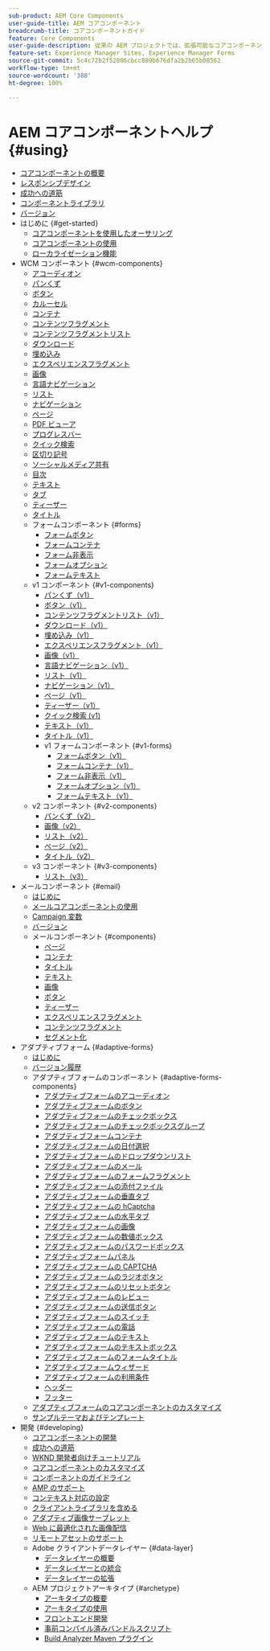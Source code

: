 ```yaml
---
sub-product: AEM Core Components
user-guide-title: AEM コアコンポーネント
breadcrumb-title: コアコンポーネントガイド
feature: Core Components
user-guide-description: 従来の AEM プロジェクトでは、拡張可能なコアコンポーネントを使用すると、作成者はコンテンツを容易に作成できます。
feature-set: Experience Manager Sites, Experience Manager Forms
source-git-commit: 5c4c72b2f52806cbcc889b676dfa2b2b65b08562
workflow-type: tm+mt
source-wordcount: '388'
ht-degree: 100%

---
```



# AEM コアコンポーネントヘルプ {#using}

+ [コアコンポーネントの概要](/help/introduction.md)
+ [レスポンシブデザイン](/help/responsive.md)
+ [成功への道筋](/help/developing/success.md)
+ [コンポーネントライブラリ](https://adobe.com/go/aem_cmp_library_jp)
+ [バージョン](/help/versions.md)
+ はじめに {#get-started}
   + [コアコンポーネントを使用したオーサリング](/help/get-started/authoring.md)
   + [コアコンポーネントの使用](/help/get-started/using.md)
   + [ローカライゼーション機能](/help/get-started/localization.md)
+ WCM コンポーネント {#wcm-components}
   + [アコーディオン](/help/components/accordion.md)
   + [パンくず](/help/components/breadcrumb.md)
   + [ボタン](/help/components/button.md)
   + [カルーセル](/help/components/carousel.md)
   + [コンテナ](/help/components/container.md)
   + [コンテンツフラグメント](/help/components/content-fragment-component.md)
   + [コンテンツフラグメントリスト](/help/components/content-fragment-list.md)
   + [ダウンロード](/help/components/download.md)
   + [埋め込み](/help/components/embed.md)
   + [エクスペリエンスフラグメント](/help/components/experience-fragment.md)
   + [画像](/help/components/image.md)
   + [言語ナビゲーション](/help/components/language-navigation.md)
   + [リスト](/help/components/list.md)
   + [ナビゲーション](/help/components/navigation.md)
   + [ページ](/help/components/page.md)
   + [PDF ビューア](/help/components/pdf-viewer.md)
   + [プログレスバー](/help/components/progress-bar.md)
   + [クイック検索](/help/components/quick-search.md)
   + [区切り記号](/help/components/separator.md)
   + [ソーシャルメディア共有](/help/components/sharing.md)
   + [目次](/help/components/tableofcontents.md)
   + [テキスト](/help/components/text.md)
   + [タブ](/help/components/tabs.md)
   + [ティーザー](/help/components/teaser.md)
   + [タイトル](/help/components/title.md)
   + フォームコンポーネント {#forms}
      + [フォームボタン](/help/components/forms/form-button.md)
      + [フォームコンテナ](/help/components/forms/form-container.md)
      + [フォーム非表示](/help/components/forms/form-hidden.md)
      + [フォームオプション](/help/components/forms/form-options.md)
      + [フォームテキスト](/help/components/forms/form-text.md)
   + v1 コンポーネント {#v1-components}
      + [パンくず（v1）](/help/components/v1/breadcrumb-v1.md)
      + [ボタン（v1）](/help/components/v1/button.md)
      + [コンテンツフラグメントリスト（v1）](/help/components/v1/content-fragment-list.md)
      + [ダウンロード（v1）](/help/components/v1/download.md)
      + [埋め込み（v1）](/help/components/v1/embed.md)
      + [エクスペリエンスフラグメント（v1）](/help/components/v1/experience-fragment.md)
      + [画像（v1）](/help/components/v1/image-v1.md)
      + [言語ナビゲーション（v1）](/help/components/v1/language-navigation.md)
      + [リスト（v1）](/help/components/v1/list-v1.md)
      + [ナビゲーション（v1）](/help/components/v1/navigation.md)
      + [ページ（v1）](/help/components/v1/page-v1.md)
      + [ティーザー（v1）](/help/components/v1/teaser.md)
      + [クイック検索 (v1)](/help/components/v1/quick-search.md)
      + [テキスト（v1）](/help/components/v1/text-v1.md)
      + [タイトル（v1）](/help/components/v1/title-v1.md)
      + v1 フォームコンポーネント {#v1-forms}
         + [フォームボタン（v1）](/help/components/v1/form-button-v1.md)
         + [フォームコンテナ（v1）](/help/components/v1/form-container-v1.md)
         + [フォーム非表示（v1）](/help/components/v1/form-hidden-v1.md)
         + [フォームオプション（v1）](/help/components/v1/form-options-v1.md)
         + [フォームテキスト（v1）](/help/components/v1/form-text-v1.md)
   + v2 コンポーネント {#v2-components}
      + [パンくず（v2）](/help/components/v2/breadcrumb.md)
      + [画像（v2）](/help/components/v2/image.md)
      + [リスト（v2）](/help/components/v2/list.md)
      + [ページ（v2）](/help/components/v2/page.md)
      + [タイトル（v2）](/help/components/v2/title.md)
   + v3 コンポーネント {#v3-components}
      + [リスト（v3）](/help/components/v3/list.md)
+ メールコンポーネント {#email}
   + [はじめに](/help/email/introduction.md)
   + [メールコアコンポーネントの使用](/help/email/using.md)
   + [Campaign 変数](/help/email/campaign-variables.md)
   + [バージョン](/help/email/versions.md)
   + メールコンポーネント {#components}
      + [ページ](/help/email/components/page.md)
      + [コンテナ](/help/email/components/container.md)
      + [タイトル](/help/email/components/title.md)
      + [テキスト](/help/email/components/text.md)
      + [画像](/help/email/components/image.md)
      + [ボタン](/help/email/components/button.md)
      + [ティーザー](/help/email/components/teaser.md)
      + [エクスペリエンスフラグメント](/help/email/components/experience-fragment.md)
      + [コンテンツフラグメント](/help/email/components/content-fragment.md)
      + [セグメント化](/help/email/components/segmentation.md)
+ アダプティブフォーム {#adaptive-forms}
   + [はじめに](/help/adaptive-forms/introduction.md)
   + [バージョン履歴](/help/adaptive-forms/version.md)
   + アダプティブフォームのコンポーネント {#adaptive-forms-components}
      + [アダプティブフォームのアコーディオン](/help/adaptive-forms/components/accordion.md)
      + [アダプティブフォームのボタン](/help/adaptive-forms/components/button.md)
      + [アダプティブフォームのチェックボックス](/help/adaptive-forms/components/checkbox.md)
      + [アダプティブフォームのチェックボックスグループ](/help/adaptive-forms/components/checkbox-group.md)
      + [アダプティブフォームコンテナ](/help/adaptive-forms/components/form-container.md)
      + [アダプティブフォームの日付選択](/help/adaptive-forms/components/date-picker.md)
      + [アダプティブフォームのドロップダウンリスト](/help/adaptive-forms/components/drop-down-list.md)
      + [アダプティブフォームのメール](/help/adaptive-forms/components/email.md)
      + [アダプティブフォームのフォームフラグメント](/help/adaptive-forms/components/adaptive-form-fragment.md)
      + [アダプティブフォームの添付ファイル](/help/adaptive-forms/components/file-attachment.md)
      + [アダプティブフォームの垂直タブ](/help/adaptive-forms/components/vertical-tabs.md)
      + [アダプティブフォームの hCaptcha](/help/adaptive-forms/components/hcaptcha.md)
      + [アダプティブフォームの水平タブ](/help/adaptive-forms/components/horizontal-tabs.md)
      + [アダプティブフォームの画像](/help/adaptive-forms/components/image.md)
      + [アダプティブフォームの数値ボックス](/help/adaptive-forms/components/numeric-box.md)
      + [アダプティブフォームのパスワードボックス](/help/adaptive-forms/components/password-box.md)
      + [アダプティブフォームパネル](/help/adaptive-forms/components/panel.md)
      + [アダプティブフォームの CAPTCHA](/help/adaptive-forms/components/adaptive-form-recaptcha.md)
      + [アダプティブフォームのラジオボタン](/help/adaptive-forms/components/radio-button.md)
      + [アダプティブフォームのリセットボタン](/help/adaptive-forms/components/reset-button.md)
      + [アダプティブフォームのレビュー](/help/adaptive-forms/components/review.md)
      + [アダプティブフォームの送信ボタン](/help/adaptive-forms/components/submit-button.md)
      + [アダプティブフォームのスイッチ](/help/adaptive-forms/components/adaptive-form-switch.md)
      + [アダプティブフォームの電話](/help/adaptive-forms/components/phone.md)
      + [アダプティブフォームのテキスト](/help/adaptive-forms/components/text.md)
      + [アダプティブフォームのテキストボックス](/help/adaptive-forms/components/text-box.md)
      + [アダプティブフォームのフォームタイトル](/help/adaptive-forms/components/form-title.md)
      + [アダプティブフォームウィザード](/help/adaptive-forms/components/wizard.md)
      + [アダプティブフォームの利用条件](/help/adaptive-forms/components/terms-and-conditions.md)
      + [ヘッダー](/help/adaptive-forms/components/header.md)
      + [フッター](/help/adaptive-forms/components/footer.md)
   + [アダプティブフォームのコアコンポーネントのカスタマイズ](/help/developing/customize-adaptive-forms-core-components.md)
   + [サンプルテーマおよびテンプレート](/help/adaptive-forms/sample-themes-templates-form-data-models-core-components.md)
+ 開発 {#developing}
   + [コアコンポーネントの開発](/help/developing/overview.md)
   + [成功への道筋](https://experienceleague.adobe.com/docs/experience-manager-core-components/using/success.html?lang=ja)
   + [WKND 開発者向けチュートリアル](https://experienceleague.adobe.com/docs/experience-manager-learn/getting-started-wknd-tutorial-develop/overview.html?lang=ja)
   + [コアコンポーネントのカスタマイズ](/help/developing/customizing.md)
   + [コンポーネントのガイドライン](/help/developing/guidelines.md)
   + [AMP のサポート](/help/developing/amp.md)
   + [コンテキスト対応の設定](/help/developing/context-aware-configs.md)
   + [クライアントライブラリを含める](/help/developing/including-clientlibs.md)
   + [アダプティブ画像サーブレット](/help/developing/adaptive-image-servlet.md)
   + [Web に最適化された画像配信](/help/developing/web-optimized-image-delivery.md)
   + [リモートアセットのサポート](/help/developing/remote-assets.md)
   + Adobe クライアントデータレイヤー {#data-layer}
      + [データレイヤーの概要](/help/developing/data-layer/overview.md)
      + [データレイヤーとの統合](/help/developing/data-layer/integrations.md)
      + [データレイヤーの拡張](/help/developing/data-layer/extending.md)
   + AEM プロジェクトアーキタイプ {#archetype}
      + [アーキタイプの概要](/help/developing/archetype/overview.md)
      + [アーキタイプの使用](/help/developing/archetype/using.md)
      + [フロントエンド開発](/help/developing/archetype/front-end.md)
      + [事前コンパイル済みバンドルスクリプト](/help/developing/archetype/precompiled-bundled-scripts.md)
      + [Build Analyzer Maven プラグイン](/help/developing/archetype/build-analyzer-maven-plugin.md)
